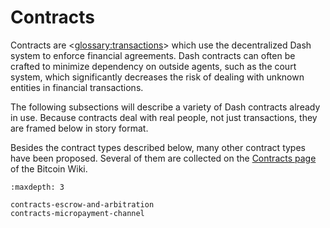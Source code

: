 # Contracts

Contracts are <<glossary:transactions>> which use the decentralized Dash system to enforce financial agreements. Dash contracts can often be crafted to minimize dependency on outside agents, such as the court system, which significantly decreases the risk of dealing with unknown entities in financial transactions.

The following subsections will describe a variety of Dash contracts already in use. Because contracts deal with real people, not just transactions, they are framed below in story format.

Besides the contract types described below, many other contract types have been proposed. Several of them are collected on the [Contracts page](https://en.bitcoin.it/wiki/Contracts) of the Bitcoin Wiki.

```{toctree}
:maxdepth: 3

contracts-escrow-and-arbitration
contracts-micropayment-channel
```

